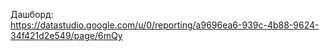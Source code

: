Дашборд:  
https://datastudio.google.com/u/0/reporting/a9696ea6-939c-4b88-9624-34f421d2e549/page/6mQy

